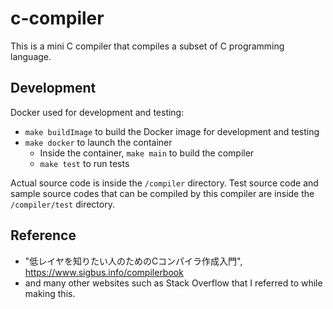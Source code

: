 # c-compiler

This is a mini C compiler that compiles a subset of C programming language.

## Development

Docker used for development and testing:
- `make buildImage` to build the Docker image for development and testing
- `make docker` to launch the container
    - Inside the container, `make main` to build the compiler
    - `make test` to run tests

Actual source code is inside the `/compiler` directory.
Test source code and sample source codes that can be compiled by this compiler are inside the `/compiler/test` directory.

## Reference

- "低レイヤを知りたい人のためのCコンパイラ作成入門", https://www.sigbus.info/compilerbook
- and many other websites such as Stack Overflow that I referred to while making this.
